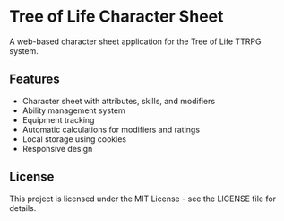 # Tree of Life Character Sheet

A web-based character sheet application for the Tree of Life TTRPG system.

## Features

- Character sheet with attributes, skills, and modifiers
- Ability management system
- Equipment tracking
- Automatic calculations for modifiers and ratings
- Local storage using cookies
- Responsive design

## License

This project is licensed under the MIT License - see the LICENSE file for details.
